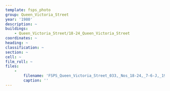 ```yaml
---
template: fsps_photo
group: Queen_Victoria_Street
year: '1980'
description: ~
buildings:
    - Queen_Victoria_Street/18-24_Queen_Victoria_Street
coordinates: ~
heading: ~
classification: ~
section: ~
cell: ~
film_roll: ~
files:
    -
        filename: 'FSPS_Queen_Victoria_Street_033,_Nos_18-24,_7-6-J,_1980.png'
        caption: ''
---
```

